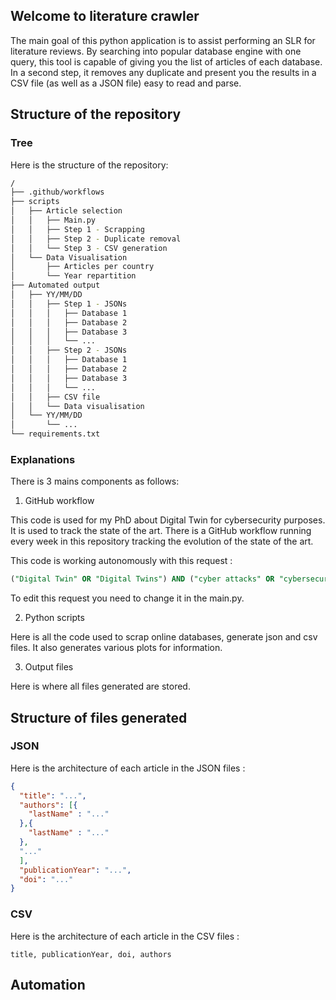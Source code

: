 ## Welcome to literature crawler

The main goal of this python application is to assist performing an SLR for literature reviews.
By searching into popular database engine with one query, this tool is capable of giving you the list
of articles of each database. In a second step, it removes any duplicate and present you the results in
a CSV file (as well as a JSON file) easy to read and parse.

## Structure of the repository
### Tree
Here is the structure of the repository:
```bash
/
├── .github/workflows
├── scripts
│   ├── Article selection
│   │   ├── Main.py
│   │   ├── Step 1 - Scrapping
│   │   ├── Step 2 - Duplicate removal
│   │   └── Step 3 - CSV generation
│   └── Data Visualisation
│       ├── Articles per country
│       └── Year repartition
├── Automated output
│   ├── YY/MM/DD
│   │   ├── Step 1 - JSONs
│   │   │   ├── Database 1
│   │   │   ├── Database 2
│   │   │   ├── Database 3
│   │   │   └── ...
│   │   ├── Step 2 - JSONs
│   │   │   ├── Database 1
│   │   │   ├── Database 2
│   │   │   ├── Database 3
│   │   │   └── ...
│   │   ├── CSV file
│   │   └── Data visualisation
│   └── YY/MM/DD
│       └── ...
└── requirements.txt
```

### Explanations
There is 3 mains components as follows:
1. GitHub workflow

This code is used for my PhD about Digital Twin for cybersecurity purposes. It is used to track the state of the art.
There is a GitHub workflow running every week in this repository tracking the evolution of the state of the art.

This code is working autonomously with this request :
```sql
("Digital Twin" OR "Digital Twins") AND ("cyber attacks" OR "cybersecurity" OR "cyber-security") AND ("internet of things" OR "IoT" OR "CPS" OR "cyber-physical systems" OR "cyber-physical systems")
```

To edit this request you need to change it in the main.py.

2. Python scripts

Here is all the code used to scrap online databases, generate json and csv files. It also generates various plots for
information.

3. Output files

Here is where all files generated are stored. 

## Structure of files generated
### JSON
Here is the architecture of each article in the JSON files :

```json
{
  "title": "...",
  "authors": [{
    "lastName" : "..."
  },{
    "lastName" : "..."
  },
  "..."
  ],
  "publicationYear": "...",
  "doi": "..."
}
```
### CSV
Here is the architecture of each article in the CSV files :

```csv
title, publicationYear, doi, authors
```

## Automation
























